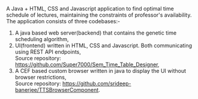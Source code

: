 A Java  + HTML, CSS and Javascript application to find optimal time schedule of lectures, maintaining the constraints of professor's availability. The application consists of three codebases:-
1. A java based web server(backend) that contains the genetic time scheduling algorithm,
2. UI(frontend) written in HTML, CSS and Javascript. Both communicating using REST API endpoints,<br>Source repository: <a href="https://github.com/Super7000/Sem_Time_Table_Designer">https://github.com/Super7000/Sem_Time_Table_Designer</h>,
3. A CEF based custom browser written in java to display the UI without browser restrictions,<br>Source repository: <a href="https://github.com/srideep-banerjee/TTSBrowserComponent">https://github.com/srideep-banerjee/TTSBrowserComponent</h>.
